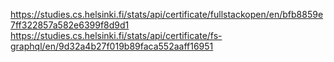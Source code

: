 https://studies.cs.helsinki.fi/stats/api/certificate/fullstackopen/en/bfb8859e7ff322857a582e6399f8d9d1
https://studies.cs.helsinki.fi/stats/api/certificate/fs-graphql/en/9d32a4b27f019b89faca552aaff16951

